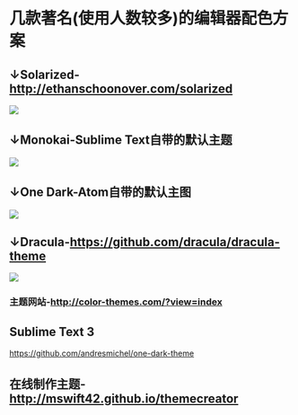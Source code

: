 # 几款著名(使用人数较多)的编辑器配色方案

## ↓Solarized-http://ethanschoonover.com/solarized
![](https://raw.githubusercontent.com/andforce/color-theme/master/Solarized.jpg)

## ↓Monokai-Sublime Text自带的默认主题
![](https://raw.githubusercontent.com/andforce/color-theme/master/Monokai.jpg)

## ↓One Dark-Atom自带的默认主图
![](https://raw.githubusercontent.com/andforce/color-theme/master/OneDark.jpg)

## ↓Dracula-https://github.com/dracula/dracula-theme
![](https://raw.githubusercontent.com/andforce/color-theme/master/Dracula.jpg)

### 主题网站-http://color-themes.com/?view=index

## Sublime Text 3
https://github.com/andresmichel/one-dark-theme

## 在线制作主题-http://mswift42.github.io/themecreator
